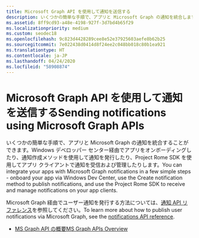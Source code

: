 ```yaml
---
title: Microsoft Graph API を使用して通知を送信する
description: いくつかの簡単な手順で、アプリと Microsoft Graph の通知を統合します。
ms.assetid: 8ff9cd93-a48e-4198-927f-3d7bd4b65f29
ms.localizationpriority: medium
ms.custom: seodec18
ms.openlocfilehash: 9c823d4428289cee8e52e37925603aefe8b62b25
ms.sourcegitcommit: 7e022438d0414d8f24ee2c048bb018c80b1ea921
ms.translationtype: HT
ms.contentlocale: ja-JP
ms.lasthandoff: 04/24/2020
ms.locfileid: "58908874"
---
```

# <a name="sending-notifications-using-microsoft-graph-apis"></a><span data-ttu-id="49212-103">Microsoft Graph API を使用して通知を送信する</span><span class="sxs-lookup"><span data-stu-id="49212-103">Sending notifications using Microsoft Graph APIs</span></span>

<span data-ttu-id="49212-104">いくつかの簡単な手順で、アプリと Microsoft Graph の通知を統合することができます。Windows デベロッパー センター経由でアプリをオンボーディングしたり、通知作成メソッドを使用して通知を発行したり、Project Rome SDK を使用してアプリ クライアントで通知を受信および管理したりします。</span><span class="sxs-lookup"><span data-stu-id="49212-104">You can integrate your apps with Microsoft Graph notifications in a few simple steps - onboard your app via Windows Dev Center, use the Create notification method to publish notifications, and use the Project Rome SDK to receive and manage notifications on your app clients.</span></span>

<span data-ttu-id="49212-105">Microsoft Graph 経由でユーザー通知を発行する方法については、[通知 API リファレンス](https://developer.microsoft.com/graph/docs/api-reference/beta/resources/notifications-api-overview)を参照してください。</span><span class="sxs-lookup"><span data-stu-id="49212-105">To learn more about how to publish user notifications via Microsoft Graph, see the [notifications API reference](https://developer.microsoft.com/graph/docs/api-reference/beta/resources/notifications-api-overview).</span></span>

* [<span data-ttu-id="49212-106">MS Graph API の概要</span><span class="sxs-lookup"><span data-stu-id="49212-106">MS Graph APIs Overview</span></span>](https://developer.microsoft.com/en-us/graph/docs/concepts/notifications-concept-overview)
